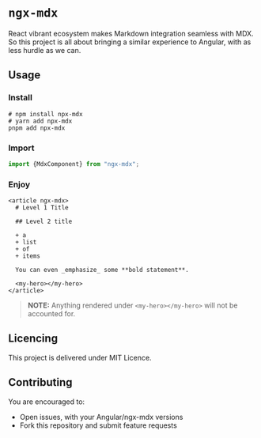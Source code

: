 # `ngx-mdx`

React vibrant ecosystem makes Markdown integration seamless with MDX.
So this project is all about bringing a similar experience to Angular,
with as less hurdle as we can.

## Usage

### Install

```shell
# npm install npx-mdx
# yarn add npx-mdx
pnpm add npx-mdx
```

### Import

```typescript
import {MdxComponent} from "ngx-mdx";
```

### Enjoy

```angular2html
<article ngx-mdx>
  # Level 1 Title
  
  ## Level 2 title
  
  + a
  + list
  + of
  + items
  
  You can even _emphasize_ some **bold statement**.
  
  <my-hero></my-hero>
</article>
```

> **NOTE:** Anything rendered under `<my-hero></my-hero>` will not be accounted for.


## Licencing

This project is delivered under MIT Licence.

## Contributing

You are encouraged to:

+ Open issues, with your Angular/ngx-mdx versions
+ Fork this repository and submit feature requests
